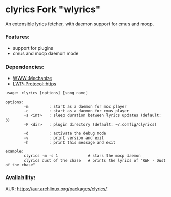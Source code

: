 clyrics Fork "wlyrics"
=======

An extensible lyrics fetcher, with daemon support for cmus and mocp.

### Features:
  - support for plugins
  - cmus and mocp daemon mode
  
### Dependencies:

* [WWW::Mechanize](https://metacpan.org/release/WWW-Mechanize)
* [LWP::Protocol::https](https://metacpan.org/release/LWP-Protocol-https)

```
usage: clyrics [options] [song name]

options:
        -m         : start as a daemon for moc player
        -c         : start as a daemon for cmus player
        -s <int>   : sleep duration between lyrics updates (default: 3)
        -P <dir>   : plugin directory (default: ~/.config/clyrics)

        -d         : activate the debug mode
        -v         : print version and exit
        -h         : print this message and exit

example:
        clyrics -m -s 1             # stars the mocp daemon
        clyrics dust of the chase   # prints the lyrics of "RWH - Dust of the chase"
```

### Availability:

AUR: https://aur.archlinux.org/packages/clyrics/
